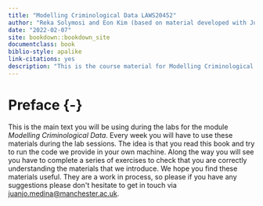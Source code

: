 ```yaml
--- 
title: "Modelling Criminological Data LAWS20452"
author: "Reka Solymosi and Eon Kim (based on material developed with Juanjo Medina"
date: "2022-02-07"
site: bookdown::bookdown_site
documentclass: book
biblio-style: apalike
link-citations: yes
description: "This is the course material for Modelling Criminological Data LAWS20452."
---
```


# Preface {-}

This is the main text you will be using during the labs for the module *Modelling Criminological Data*. Every week you will have to use these materials during the lab sessions. The idea is that you read this book and try to run the code we provide in your own machine. Along the way you will see you have to complete a series of exercises to check that you are correctly understanding the materials that we introduce. We hope you find these materials useful. They are a work in process, so please if you have any suggestions please don't hesitate to get in touch via juanjo.medina@manchester.ac.uk.
